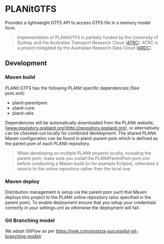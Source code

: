 # PLANitGTFS

Provides a lightweight GTFS API to access GTFS file in a memory model form.

> Implementation of PLANitGTFS is partially funded by the University of Sydney and the Australian Transport Research Cloud ([ATRC](https://ardc.edu.au/project/australian-transport-research-cloud-atrc/)). ATRC is a project instigated by the Australian Research Data Cloud ([ARDC](www.ardc.edu.au)).

## Development

### Maven build 

PLANit GTFS has the following PLANit specific dependencies (See pom.xml):

* planit-parentpom
* planit-core
* planit-utils

Dependencies will be automatically downloaded from the PLANit website, [www.repository.goplanit.org](http://repository.goplanit.org), or alternatively can be checked-out locally for combined development. The shared PLANit Maven configuration can be found in planit-parent-pom which is defined as the parent pom of each PLANit repository.

> When developing on multiple PLANit projects locally, including the parent-pom; make sure you install the PLANitParentPom pom.xml before conducting a Maven build (in for example Eclipse), otherwise it resorts to the online repository rather then the local one.

### Maven deploy

Distribution management is setup via the parent pom such that Maven deploys this project to the PLANit online repository (also specified in the parent pom). To enable deployment ensure that you setup your credentials correctly in your settings.xml as otherwise the deployment will fail.

### Git Branching model

We adopt GitFlow as per https://nvie.com/posts/a-successful-git-branching-model/
